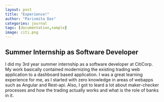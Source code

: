 ```yaml
---
layout: post
title: "Experience!"
author: "Parismita Das"
categories: journal
tags: [documentation,sample]
image: citi.png
---
```


## Summer Internship as Software Developer

I did my 3rd year summer internship as a software developer at CitiCorp. My work basically contained modernizing the existing trading web application to a dashboard based application. I was a great learning experience for me, as I started with zero knowledge in areas of webapps such as Angular and Rest-api. Also, I got to leard a lot about maker-checker processes and how the trading actually works and what is the role of banks in it.


